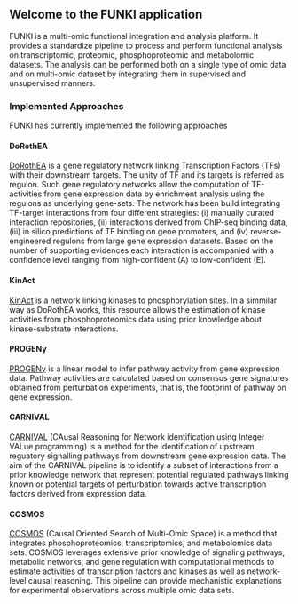 ## Welcome to the FUNKI application
FUNKI is a multi-omic functional integration and analysis platform. It provides a standardize pipeline to process and perform functional analysis on transcriptomic, proteomic, phosphoproteomic and metabolomic datasets. The analysis can be performed both on a single type of omic data and on multi-omic dataset by integrating them in supervised and unsupervised manners.

### Implemented Approaches
FUNKI has currently implemented the following approaches

#### DoRothEA
<a href="https://saezlab.github.io/DoRothEA/" target="_blank">DoRothEA</a> is a gene regulatory network linking Transcription Factors (TFs) with their downstream targets. The unity of TF and its targets is referred as regulon. Such gene regulatory networks allow the computation of TF-activities from gene expression data by enrichment analysis using the regulons as underlying gene-sets. The network has been build integrating TF-target interactions from four different strategies: (i) manually curated interaction repositories, (ii) interactions derived from ChIP-seq binding data, (iii) in silico predictions of TF binding on gene promoters, and (iv) reverse-engineered regulons from large gene expression datasets. Based on the number of supporting evidences each interaction is accompanied with a confidence level ranging from high-confident (A) to low-confident (E).

#### KinAct
<a href="http://saezlab.github.io/kinact/" target="_blank">KinAct</a> is a network linking kinases to phosphorylation sites. In a simmilar way as DoRothEA works, this resource allows the estimation of kinase activities from phosphoproteomics data using prior knowledge about kinase-substrate interactions.

#### PROGENy
<a href="https://saezlab.github.io/progeny/" target="_blank">PROGENy</a> is a linear model to infer pathway activity from gene expression data. Pathway activities are calculated based on consensus gene signatures obtained from perturbation experiments, that is, the footprint of pathway on gene expression.

#### CARNIVAL
<a href="https://saezlab.github.io/CARNIVAL/" target="_blank">CARNIVAL</a> (CAusal Reasoning for Network identification using Integer VALue programming) is a method for the identification of upstream reguatory signalling pathways from downstream gene expression data. The aim of the CARNIVAL pipeline is to identify a subset of interactions from a prior knowledge network that represent potential regulated pathways linking known or potential targets of perturbation towards active transcription factors derived from expression data.

#### COSMOS
<a href="https://saezlab.github.io/cosmosR/" target="_blank">COSMOS</a> (Causal Oriented Search of Multi-Omic Space) is a method that integrates phosphoproteomics, transcriptomics, and metabolomics data sets. COSMOS leverages extensive prior knowledge of signaling pathways, metabolic networks, and gene regulation with computational methods to estimate activities of transcription factors and kinases as well as network-level causal reasoning. This pipeline can provide mechanistic explanations for experimental observations across multiple omic data sets.
